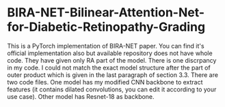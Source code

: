 # BIRA-NET-Bilinear-Attention-Net-for-Diabetic-Retinopathy-Grading
This is a PyTorch implementation of BIRA-NET paper. You can find it's official implementation also but available repository does not have whole code. They have given only RA part of the model. There is one discrpancy in my code. I could not match the exact model structure after the part of outer product which is given in the last paragraph of section 3.3. There are two code files. One model has my modified CNN backbone to extract features (it contains dilated convolutions, you can edit it according to your use case). Other model has Resnet-18 as backbone. 

<!-- ![alt text](https://github.com/sourabh-patil/BIRA-NET-Bilinear-Attention-Net-for-Diabetic-Retinopathy-Grading/blob/master/biranet.png?raw=true) -->
